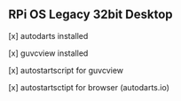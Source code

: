 ## RPi OS Legacy 32bit Desktop

[x] autodarts installed

[x] guvcview installed

[x] autostartscript for guvcview

[x] autostartsctipt for browser (autodarts.io)
